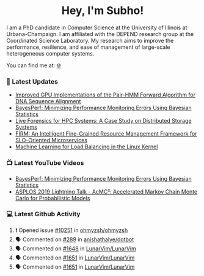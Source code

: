 <h1 align="center">Hey, I'm Subho!</h1>

I am a PhD candidate in Computer Science at the University of Illinois at Urbana-Champaign. I am affiliated with the
DEPEND research group at the Coordinated Science Laboratory. My research aims to improve the performance, resilience,
and ease of management of large-scale heterogeneous computer systems.

You can find me at: [🌐]

### 📕 Latest Updates
<!-- BLOG:START -->
- [Improved GPU Implementations of the Pair-HMM Forward Algorithm for DNA Sequence Alignment](https://ssbaner2.cs.illinois.edu/publications/iccd2021/)
- [BayesPerf: Minimizing Performance Monitoring Errors Using Bayesian Statistics](https://ssbaner2.cs.illinois.edu/publications/asplos2021/)
- [Live Forensics for HPC Systems: A Case Study on Distributed Storage Systems](https://ssbaner2.cs.illinois.edu/publications/sc2020/)
- [FIRM: An Intelligent Fine-Grained Resource Management Framework for SLO-Oriented Microservices](https://ssbaner2.cs.illinois.edu/publications/osdi2020/)
- [Machine Learning for Load Balancing in the Linux Kernel](https://ssbaner2.cs.illinois.edu/publications/apsys2020/)
<!-- BLOG:END -->

### 📺 Latest YouTube Videos
<!-- YOUTUBE:START -->
- [BayesPerf: Minimizing Performance Monitoring Errors Using Bayesian Statistics](https://www.youtube.com/watch?v=Y3d8Vu8g-Rw)
- [ASPLOS 2019 Lightning Talk - AcMC²: Accelerated Markov Chain Monte Carlo for Probabilistic Models](https://www.youtube.com/watch?v=3l_ZuBkZjJk)
<!-- YOUTUBE:END -->

### 💻 Latest Github Activity
<!--START_SECTION:activity-->
1. ❗️ Opened issue [#10251](https://github.com/ohmyzsh/ohmyzsh/issues/10251) in [ohmyzsh/ohmyzsh](https://github.com/ohmyzsh/ohmyzsh)
2. 🗣 Commented on [#289](https://github.com/anishathalye/dotbot/issues/289) in [anishathalye/dotbot](https://github.com/anishathalye/dotbot)
3. 🗣 Commented on [#1648](https://github.com/LunarVim/LunarVim/issues/1648) in [LunarVim/LunarVim](https://github.com/LunarVim/LunarVim)
4. 🗣 Commented on [#1651](https://github.com/LunarVim/LunarVim/issues/1651) in [LunarVim/LunarVim](https://github.com/LunarVim/LunarVim)
5. 🗣 Commented on [#1651](https://github.com/LunarVim/LunarVim/issues/1651) in [LunarVim/LunarVim](https://github.com/LunarVim/LunarVim)
<!--END_SECTION:activity-->

[🌐]: https://ssbaner2.cs.illinois.edu/
